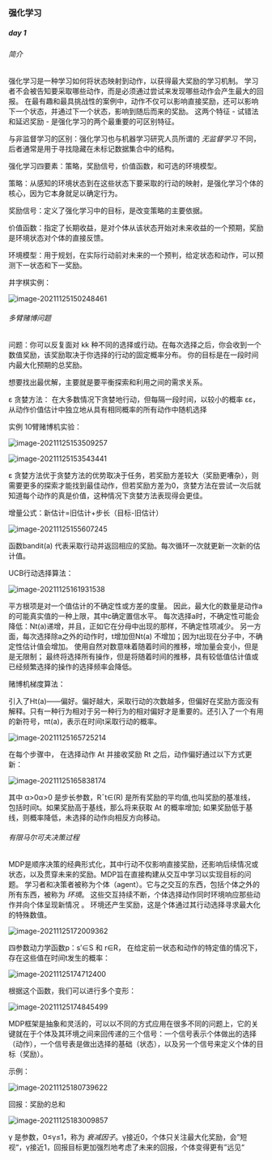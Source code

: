 ### 强化学习

##### day 1

###### 简介

   强化学习是一种学习如何将状态映射到动作，以获得最大奖励的学习机制。 学习者不会被告知要采取哪些动作，而是必须通过尝试来发现哪些动作会产生最大的回报。 在最有趣和最具挑战性的案例中，动作不仅可以影响直接奖励，还可以影响下一个状态，并通过下一个状态，影响到随后而来的奖励。 这两个特征 - 试错法和延迟奖励 - 是强化学习的两个最重要的可区别特征。

  与非监督学习的区别：强化学习也与机器学习研究人员所谓的 *无监督学习* 不同，后者通常是用于寻找隐藏在未标记数据集合中的结构。

强化学习四要素：策略，奖励信号，价值函数，和可选的环境模型。

策略：从感知的环境状态到在这些状态下要采取的行动的映射，是强化学习个体的核心，因为它本身就足以确定行为。

奖励信号：定义了强化学习中的目标，是改变策略的主要依据。

价值函数：指定了长期收益，是对个体从该状态开始对未来收益的一个预期，奖励是环境状态对个体的直接反馈。

环境模型：用于规划，在实际行动前对未来的一个预判，给定状态和动作，可以预测下一状态和下一奖励。

井字棋实例：

![image-20211125150248461](C:\Users\longyuan\AppData\Roaming\Typora\typora-user-images\image-20211125150248461.png)

###### 多臂赌博问题

问题：你可以反复面对 kk 种不同的选择或行动。在每次选择之后，你会收到一个数值奖励，该奖励取决于你选择的行动的固定概率分布。 你的目标是在一段时间内最大化预期的总奖励。

想要找出最优解，主要就是要平衡探索和利用之间的需求关系。

 ε 贪婪方法： 在大多数情况下贪婪地行动，但每隔一段时间，以较小的概率 εε， 从动作价值估计中独立地从具有相同概率的所有动作中随机选择

实例 10臂赌博机实验：

![image-20211125153509257](C:\Users\longyuan\AppData\Roaming\Typora\typora-user-images\image-20211125153509257.png)

![image-20211125153543441](C:\Users\longyuan\AppData\Roaming\Typora\typora-user-images\image-20211125153543441.png)

ε 贪婪方法优于贪婪方法的优势取决于任务，若奖励方差较大（奖励更嘈杂），则需要更多的探索才能找到最佳动作，但若奖励方差为0，贪婪方法在尝试一次后就知道每个动作的真是价值，这种情况下贪婪方法表现得会更佳。

增量公式：新估计=旧估计+步长（目标-旧估计）

![image-20211125155607245](C:\Users\longyuan\AppData\Roaming\Typora\typora-user-images\image-20211125155607245.png)

 函数bandit(a) 代表采取行动并返回相应的奖励。每次循环一次就更新一次新的估计值。

UCB行动选择算法：

![image-20211125161931538](C:\Users\longyuan\AppData\Roaming\Typora\typora-user-images\image-20211125161931538.png)



平方根项是对一个值估计的不确定性或方差的度量。 因此，最大化的数量是动作a的可能真实值的一种上限，其中c确定置信水平。 每次选择a时，不确定性可能会降低：Nt(a)递增，并且，正如它在分母中出现的那样，不确定性项减少。 另一方面，每次选择除a之外的动作时，t增加但Nt(a) 不增加；因为t出现在分子中，不确定性估计值会增加。 使用自然对数意味着随着时间的推移，增加量会变小，但是是无限制； 最终将选择所有操作，但是将随着时间的推移，具有较低值估计值或已经频繁选择的操作的选择频率会降低。

赌博机梯度算法：

引入了Ht(a)——偏好。偏好越大，采取行动的次数越多，但偏好在奖励方面没有解释。只有一种行为相对于另一种行为的相对偏好才是重要的。还引入了一个有用的新符号，πt(a)，表示在时间t采取行动的概率。

![image-20211125165725214](C:\Users\longyuan\AppData\Roaming\Typora\typora-user-images\image-20211125165725214.png)

在每个步骤中， 在选择动作 At 并接收奖励 Rt 之后，动作偏好通过以下方式更新：

![image-20211125165838174](C:\Users\longyuan\AppData\Roaming\Typora\typora-user-images\image-20211125165838174.png)

其中 α>0α>0 是步长参数，R¯t∈(R) 是所有奖励的平均值,也叫奖励的基准线， 包括时间t。如果奖励高于基线，那么将来获取 At 的概率增加; 如果奖励低于基线，则概率降低，未选择的动作向相反方向移动。

###### 有限马尔可夫决策过程

MDP是顺序决策的经典形式化，其中行动不仅影响直接奖励，还影响后续情况或状态，以及贯穿未来的奖励。MDP旨在直接构建从交互中学习以实现目标的问题。 学习者和决策者被称为个体（agent）。它与之交互的东西，包括个体之外的所有东西，被称为 *环境*。 这些交互持续不断，个体选择动作同时环境响应那些动作并向个体呈现新情况 。 环境还产生奖励，这是个体通过其行动选择寻求最大化的特殊数值。

![image-20211125172009362](C:\Users\longyuan\AppData\Roaming\Typora\typora-user-images\image-20211125172009362.png)

四参数动力学函数p：s′∈S 和 r∈R， 在给定前一状态和动作的特定值的情况下，存在这些值在时间t发生的概率：

![image-20211125174712400](C:\Users\longyuan\AppData\Roaming\Typora\typora-user-images\image-20211125174712400.png)

根据这个函数，我们可以进行多个变形：

![image-20211125174845499](C:\Users\longyuan\AppData\Roaming\Typora\typora-user-images\image-20211125174845499.png)

MDP框架是抽象和灵活的，可以以不同的方式应用在很多不同的问题上，它的关键就在于个体及其环境之间来回传递的三个信号：一个信号表示个体做出的选择（动作），一个信号表是做出选择的基础（状态），以及另一个信号来定义个体的目标（奖励）。

示例：

![image-20211125180739622](C:\Users\longyuan\AppData\Roaming\Typora\typora-user-images\image-20211125180739622.png)

回报：奖励的总和

![image-20211125183009857](C:\Users\longyuan\AppData\Roaming\Typora\typora-user-images\image-20211125183009857.png)

 γ 是参数，0≤γ≤1，称为 *衰减因子*。γ接近0，个体只关注最大化奖励，会”短视“，γ接近1，回报目标更加强烈地考虑了未来的回报，个体变得更有”远见“


